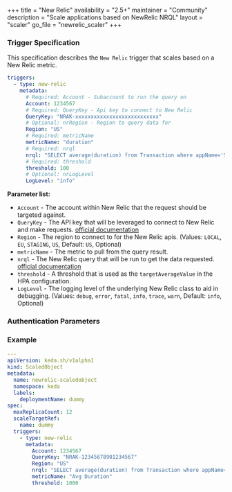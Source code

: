 +++
title = "New Relic"
availability = "2.5+"
maintainer = "Community"
description = "Scale applications based on NewRelic NRQL"
layout = "scaler"
go_file = "newrelic_scaler"
+++

### Trigger Specification

This specification describes the `New Relic` trigger that scales based on a New Relic metric.

```yaml
triggers:
  - type: new-relic
    metadata:
      # Required: Account - Subaccount to run the query on
      Account: 1234567
      # Required: QueryKey - Api key to connect to New Relic
      QueryKey: "NRAK-xxxxxxxxxxxxxxxxxxxxxxxxxxx"
      # Optional: nrRegion - Region to query data for
      Region: "US"
      # Required: metricName
      metricName: "duration"
      # Required: nrql
      nrql: "SELECT average(duration) from Transaction where appName='SITE' TIMESERIES"
      # Required: threshold
      threshold: 100
      # Optional: nrLogLevel
      LogLevel: "info"
```

**Parameter list:**

- `Account` - The account within New Relic that the request should be targeted against.
- `QueryKey` - The API key that will be leveraged to connect to New Relic and make requests. [official documentation](https://docs.newrelic.com/docs/apis/intro-apis/new-relic-api-keys/)
- `Region` - The region to connect to for the New Relic apis. (Values: `LOCAL`, `EU`, `STAGING`, `US`, Default: `US`, Optional)
- `metricName` - The metric to pull from the query result.
- `nrql` - The New Relic query that will be run to get the data requested. [official documentation](https://docs.newrelic.com/docs/query-your-data/nrql-new-relic-query-language/get-started/introduction-nrql-new-relics-query-language/)
- `threshold` - A threshold that is used as the `targetAverageValue` in the HPA configuration.
- `LogLevel` - The logging level of the underlying New Relic class to aid in debugging. (Values: `debug`, `error`, `fatal`, `info`, `trace`, `warn`, Default: `info`, Optional)

### Authentication Parameters

### Example

```yaml
---
apiVersion: keda.sh/v1alpha1
kind: ScaledObject
metadata:
  name: newrelic-scaledobject
  namespace: keda
  labels:
    deploymentName: dummy
spec:
  maxReplicaCount: 12
  scaleTargetRef:
    name: dummy
  triggers:
    - type: new-relic
      metadata:
        Account: 1234567
        QueryKey: "NRAK-12345678901234567"
        Region: "US"
        nrql: "SELECT average(duration) from Transaction where appName='SITE' TIMESERIES"
        metricName: "Avg Duration"
        threshold: 1000
```
